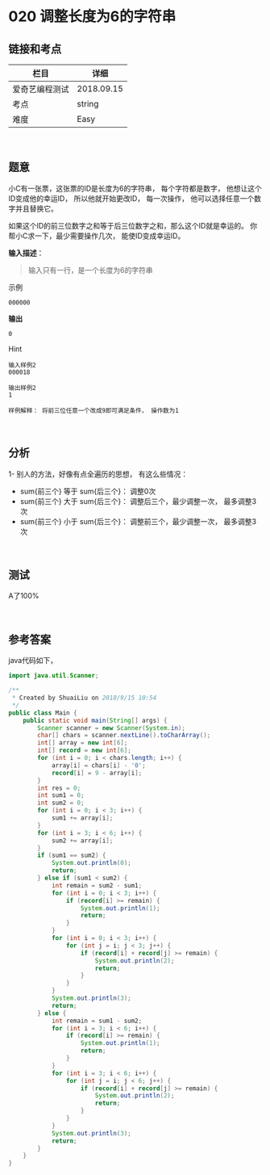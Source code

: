 # 020 调整长度为6的字符串

## 链接和考点

| 栏目           | 详细       |
| -------------- | ---------- |
| 爱奇艺编程测试 | 2018.09.15 |
| 考点           | string     |
| 难度           | Easy       |

<br>

## 题意

小C有一张票，这张票的ID是长度为6的字符串， 每个字符都是数字， 他想让这个ID变成他的幸运ID， 所以他就开始更改ID， 每一次操作， 他可以选择任意一个数字并且替换它。

如果这个ID的前三位数字之和等于后三位数字之和，那么这个ID就是幸运的。 你帮小C求一下，最少需要操作几次， 能使ID变成幸运ID。

**输入描述**：

>输入只有一行，是一个长度为6的字符串

示例

```
000000
```

**输出**

```
0
```

Hint

```
输入样例2
000018

输出样例2
1

样例解释： 将前三位任意一个改成9即可满足条件， 操作数为1
```

<br>

## 分析

1-  别人的方法，好像有点全遍历的思想， 有这么些情况：

- sum{前三个} 等于 sum{后三个}： 调整0次
- sum{前三个} 大于 sum{后三个}： 调整后三个，最少调整一次， 最多调整3次
- sum{前三个} 小于 sum{后三个}： 调整前三个，最少调整一次， 最多调整3次

<br>

## 测试

A了100%

<br>

## 参考答案

java代码如下，

```java
import java.util.Scanner;

/**
 * Created by ShuaiLiu on 2018/9/15 10:54
 */
public class Main {
    public static void main(String[] args) {
        Scanner scanner = new Scanner(System.in);
        char[] chars = scanner.nextLine().toCharArray();
        int[] array = new int[6];
        int[] record = new int[6];
        for (int i = 0; i < chars.length; i++) {
            array[i] = chars[i] - '0';
            record[i] = 9 - array[i];
        }
        int res = 0;
        int sum1 = 0;
        int sum2 = 0;
        for (int i = 0; i < 3; i++) {
            sum1 += array[i];
        }
        for (int i = 3; i < 6; i++) {
            sum2 += array[i];
        }
        if (sum1 == sum2) {
            System.out.println(0);
            return;
        } else if (sum1 < sum2) {
            int remain = sum2 - sum1;
            for (int i = 0; i < 3; i++) {
                if (record[i] >= remain) {
                    System.out.println(1);
                    return;
                }
            }
            for (int i = 0; i < 3; i++) {
                for (int j = i; j < 3; j++) {
                    if (record[i] + record[j] >= remain) {
                        System.out.println(2);
                        return;
                    }
                }
            }
            System.out.println(3);
            return;
        } else {
            int remain = sum1 - sum2;
            for (int i = 3; i < 6; i++) {
                if (record[i] >= remain) {
                    System.out.println(1);
                    return;
                }
            }
            for (int i = 3; i < 6; i++) {
                for (int j = i; j < 6; j++) {
                    if (record[i] + record[j] >= remain) {
                        System.out.println(2);
                        return;
                    }
                }
            }
            System.out.println(3);
            return;
        }
    }
}
```



